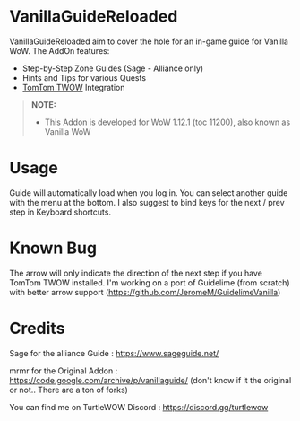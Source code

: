 VanillaGuideReloaded
====================
VanillaGuideReloaded aim to cover the hole for an in-game guide for Vanilla WoW. The AddOn features:

* Step-by-Step Zone Guides (Sage - Alliance only)
* Hints and Tips for various Quests
* [TomTom TWOW](https://github.com/laytya/TomTom-TWOW) Integration

> **NOTE:**
>
> - This Addon is developed for WoW 1.12.1 (toc 11200), also known as Vanilla WoW 
>

Usage
=====
Guide will automatically load when you log in.
You can select another guide with the menu at the bottom.
I also suggest to bind keys for the next / prev step in Keyboard shortcuts.

Known Bug
=========
The arrow will only indicate the direction of the next step if you have TomTom TWOW installed.
I'm working on a port of Guidelime (from scratch) with better arrow support (https://github.com/JeromeM/GuidelimeVanilla)

Credits
=======
Sage for the alliance Guide : https://www.sageguide.net/

mrmr for the Original Addon : https://code.google.com/archive/p/vanillaguide/ (don't know if it the original or not.. There are a ton of forks)

You can find me on TurtleWOW Discord : https://discord.gg/turtlewow